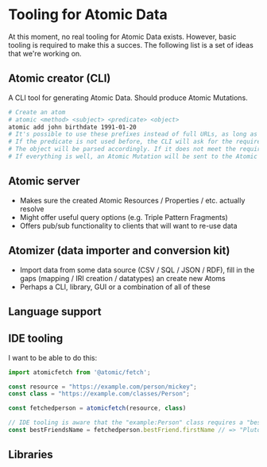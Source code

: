 # Tooling for Atomic Data

At this moment, no real tooling for Atomic Data exists.
However, basic tooling is required to make this a succes.
The following list is a set of ideas that we're working on.

## Atomic creator (CLI)

A CLI tool for generating Atomic Data.
Should produce Atomic Mutations.

```sh
# Create an atom
# atomic <method> <subject> <predicate> <object>
atomic add john birthdate 1991-01-20
# It's possible to use these prefixes instead of full URLs, as long as they are defined in a local file (e.g. ~/.ldget/prefixes)
# If the predicate is not used before, the CLI will ask for the required attributes (datatype, description) and create the Property
# The object will be parsed accordingly. If it does not meet the requirements, it wll not create the Atom.
# If everything is well, an Atomic Mutation will be sent to the Atomic Server
```

## Atomic server

- Makes sure the created Atomic Resources / Properties / etc. actually resolve
- Might offer useful query options (e.g. Triple Pattern Fragments)
- Offers pub/sub functionality to clients that will want to re-use data

## Atomizer (data importer and conversion kit)

- Import data from some data source (CSV / SQL / JSON / RDF), fill in the gaps (mapping / IRI creation / datatypes) an create new Atoms
- Perhaps a CLI, library, GUI or a combination of all of these

## Language support

## IDE tooling

I want to be able to do this:

```js
import atomicfetch from '@atomic/fetch';

const resource = "https://example.com/person/mickey";
const class = "https://example.com/classes/Person";

const fetchedperson = atomicfetch(resource, class)

// IDE tooling is aware that the "example:Person" class requires a "bestFriend" property, which is another "Person", which has a "firstName".
const bestFriendsName = fetchedperson.bestFriend.firstName // => "Pluto"
```

## Libraries
